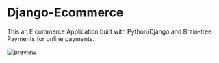 # Django-Ecommerce
This an E commerce Application built with Python/Django and Brain-tree Payments for online payments.

![preview](https://user-images.githubusercontent.com/17265995/44001773-884be1d6-9e40-11e8-80ea-0388a756c5eb.png)
